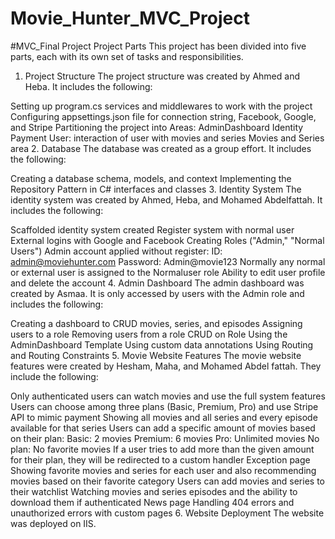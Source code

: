 # Movie_Hunter_MVC_Project
#MVC_Final Project
Project Parts
This project has been divided into five parts, each with its own set of tasks and responsibilities.

1. Project Structure
The project structure was created by Ahmed and Heba. It includes the following:

Setting up program.cs services and middlewares to work with the project
Configuring appsettings.json file for connection string, Facebook, Google, and Stripe
Partitioning the project into Areas:
AdminDashboard
Identity
Payment
User: interaction of user with movies and series
Movies and Series area
2. Database
The database was created as a group effort. It includes the following:

Creating a database schema, models, and context
Implementing the Repository Pattern in C# interfaces and classes
3. Identity System
The identity system was created by Ahmed, Heba, and Mohamed Abdelfattah. It includes the following:

Scaffolded identity system created
Register system with normal user
External logins with Google and Facebook
Creating Roles ("Admin," "Normal Users")
Admin account applied without register:
ID: admin@moviehunter.com
Password: Admin@movie123
Normally any normal or external user is assigned to the Normaluser role
Ability to edit user profile and delete the account
4. Admin Dashboard
The admin dashboard was created by Asmaa. It is only accessed by users with the Admin role and includes the following:

Creating a dashboard to CRUD movies, series, and episodes
Assigning users to a role
Removing users from a role
CRUD on Role
Using the AdminDashboard Template
Using custom data annotations
Using Routing and Routing Constraints
5. Movie Website Features
The movie website features were created by Hesham, Maha, and Mohamed Abdel fattah. They include the following:

Only authenticated users can watch movies and use the full system features
Users can choose among three plans (Basic, Premium, Pro) and use Stripe API to mimic payment
Showing all movies and all series and every episode available for that series
Users can add a specific amount of movies based on their plan:
Basic: 2 movies
Premium: 6 movies
Pro: Unlimited movies
No plan: No favorite movies
If a user tries to add more than the given amount for their plan, they will be redirected to a custom handler Exception page
Showing favorite movies and series for each user and also recommending movies based on their favorite category
Users can add movies and series to their watchlist
Watching movies and series episodes and the ability to download them if authenticated
News page
Handling 404 errors and unauthorized errors with custom pages
6. Website Deployment
The website was deployed on IIS.
